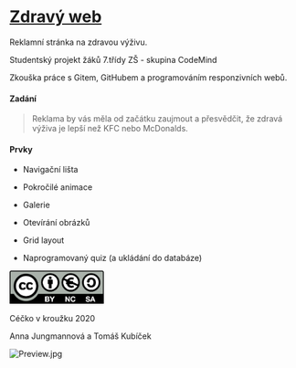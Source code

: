 # [Zdravý web](https://webytom-anna.github.io/Web-ZdravaVyziva-7Tr/index.html)

Reklamní stránka na zdravou výživu. 

Studentský projekt žáků 7.třídy ZŠ - skupina CodeMind 

Zkouška práce s Gitem, GitHubem a programováním responzivních webů.

#### Zadání

> Reklama by vás měla od začátku zaujmout a přesvědčit, že zdravá výživa je lepší než KFC nebo McDonalds.

#### Prvky

- Navigační lišta

- Pokročilé animace

- Galerie

- Otevírání obrázků

- Grid layout

- Naprogramovaný quiz (a ukládání do databáze)

<img src="LICENCE.png" title="" alt="LICENCE.png" width="165">

Céčko v kroužku 2020 

Anna Jungmannová a Tomáš Kubíček



![Preview.jpg](Preview.jpg)
